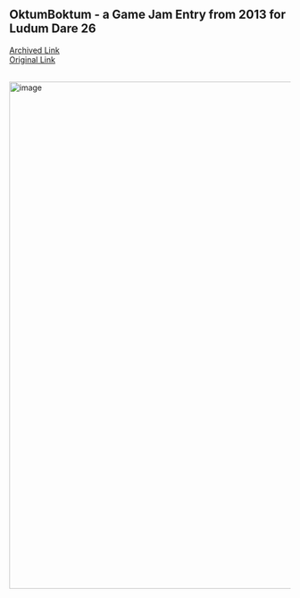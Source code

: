## OktumBoktum - a Game Jam Entry from 2013 for Ludum Dare 26


[Archived Link](https://web.archive.org/web/20131204153154/http://www.ludumdare.com/compo/ludum-dare-26/?action=preview&uid=20678)
<br/>
[Original Link](http://www.ludumdare.com/compo/ludum-dare-26/?action=preview&uid=20678)

<br/>

<img width="909" alt="image" src="https://github.com/user-attachments/assets/416e6ff2-f1fc-4c49-95d8-d5fcb06f4c7b" />



		

